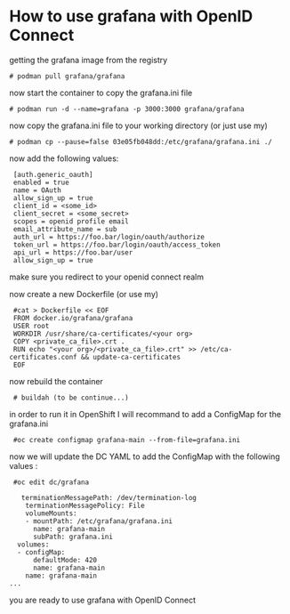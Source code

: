 # How to use grafana with OpenID Connect

getting the grafana image from the registry


    # podman pull grafana/grafana

now start the container to copy the grafana.ini file

    # podman run -d --name=grafana -p 3000:3000 grafana/grafana


now copy the grafana.ini file to your working directory
(or just use my)

    # podman cp --pause=false 03e05fb048dd:/etc/grafana/grafana.ini ./

now add the following values:

     [auth.generic_oauth]
     enabled = true
     name = OAuth
     allow_sign_up = true
     client_id = <some_id>
     client_secret = <some_secret>
     scopes = openid profile email
     email_attribute_name = sub
     auth_url = https://foo.bar/login/oauth/authorize
     token_url = https://foo.bar/login/oauth/access_token
     api_url = https://foo.bar/user
     allow_sign_up = true

make sure you redirect to your openid connect realm

now create a new Dockerfile
(or use my)

     #cat > Dockerfile << EOF
     FROM docker.io/grafana/grafana
     USER root
     WORKDIR /usr/share/ca-certificates/<your org>
     COPY <private_ca_file>.crt .
     RUN echo "<your org>/<private_ca_file>.crt" >> /etc/ca-certificates.conf && update-ca-certificates
     EOF

now rebuild the container

     # buildah (to be continue...)

in order to run it in OpenShift I will recommand to add a ConfigMap
for the grafana.ini

     #oc create configmap grafana-main --from-file=grafana.ini

now we will update the DC YAML to add the ConfigMap
with the following values :

     #oc edit dc/grafana

       terminationMessagePath: /dev/termination-log
        terminationMessagePolicy: File
        volumeMounts:
        - mountPath: /etc/grafana/grafana.ini
          name: grafana-main
          subPath: grafana.ini
      volumes:
      - configMap:
          defaultMode: 420
          name: grafana-main
        name: grafana-main
    ...


you are ready to use grafana with OpenID Connect

